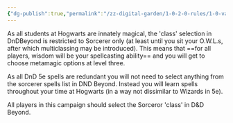 ```yaml
---
{"dg-publish":true,"permalink":"/zz-digital-garden/1-0-2-0-rules/1-0-variant-rules/1-4-predetermined-class-sorcerer/"}
---
```


As all students at Hogwarts are innately magical, the 'class' selection in DnDBeyond is restricted to Sorcerer only (at least until you sit your O.W.L.s, after which multiclassing may be introduced). This means that ==for all players, wisdom will be your spellcasting ability== and you will get to choose metamagic options at level three.

As all DnD 5e spells are redundant you will not need to select anything from the sorcerer spells list in DND Beyond. Instead you will learn spells throughout your time at Hogwarts (in a way not dissimilar to Wizards in 5e).

All players in this campaign should select the Sorceror 'class' in D&D Beyond.